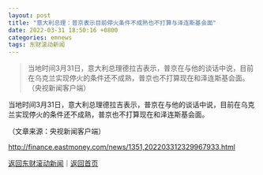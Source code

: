 ```yaml
---
layout: post
title: "意大利总理：普京表示目前停火条件不成熟也不打算与泽连斯基会面"
date: 2022-03-31 18:50:16 +0800
categories: emnews
tags: 东财滚动新闻
---
```

> 当地时间3月31日，意大利总理德拉吉表示，普京在与他的谈话中说，目前在乌克兰实现停火的条件还不成熟，普京也不打算现在和泽连斯基会面。（央视新闻客户端）

<p>当地时间3月31日，意大利总理德拉吉表示，普京在与他的谈话中说，目前在乌克兰实现停火的条件还不成熟，普京也不打算现在和泽连斯基会面。</p><p class="em_media">（文章来源：央视新闻客户端）</p>

<http://finance.eastmoney.com/news/1351,202203312329967933.html>

[返回东财滚动新闻](//finews.withounder.com/emnews/)｜[返回首页](//finews.withounder.com/)
